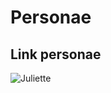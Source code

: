 #  Personae 


## Link personae

![Juliette](https://image.noelshack.com/fichiers/2019/15/5/1555081439-56990252-441152780037832-8936310192455286784-n.png)
